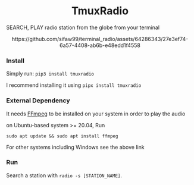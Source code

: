 <h1 align=center> TmuxRadio </h1>
<p> SEARCH, PLAY radio station from the globe from your terminal </p>
<p align=center>https://github.com/sifaw99/terminal_radio/assets/64286343/27e3ef74-6a57-4408-ab6b-e48edd1f4558</p>

### Install

Simply run: `pip3 install tmuxradio`

I recommend installing it using `pipx install tmuxradio`

### External Dependency

It needs [FFmpeg](https://ffmpeg.org/download.html) to be installed on your
system in order to play the audio

on Ubuntu-based system >= 20.04, Run

```
sudo apt update && sudo apt install ffmpeg
```

For other systems including Windows see the above link

### Run

Search a station with `radio -s [STATION_NAME]`.





